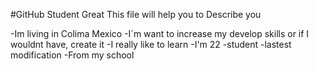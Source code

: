 #GitHub Student Great
This file will help you to Describe you

-Im living in Colima Mexico
-I´m want to increase my develop skills or if I wouldnt have, create it
-I really like to learn
-I'm 22
-student
-lastest modification
-From my school
